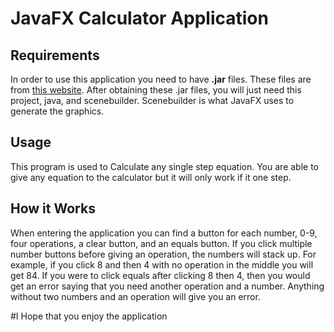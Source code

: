 # JavaFX Calculator Application

## Requirements
In order to use this application you need to have **.jar** files. These files are from [this website](https://gluonhq.com/products/javafx/). After obtaining these .jar files, you will just need this project, java, and scenebuilder. Scenebuilder is what JavaFX uses to generate the graphics.

## Usage
This program is used to Calculate any single step equation. You are able to give any equation to the calculator but it will only work if it one step.

## How it Works
When entering the application you can find a button for each number, 0-9, four operations, a clear button, and an equals button. If you click multiple number buttons before giving an operation, the numbers will stack up. For example, if you click 8 and then 4 with no operation in the middle you will get 84. If you were to click equals after clicking 8 then 4, then you would get an error saying that you need another operation and a number. Anything without two numbers and an operation will give you an error.

#I Hope that you enjoy the application